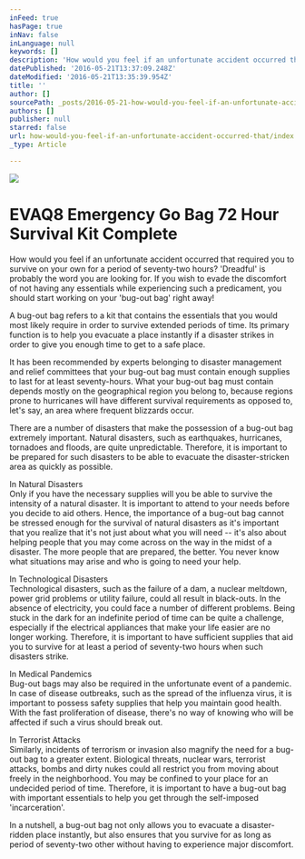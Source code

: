 ```yaml
---
inFeed: true
hasPage: true
inNav: false
inLanguage: null
keywords: []
description: 'How would you feel if an unfortunate accident occurred that required you to survive on your own for a period of seventy-two hours? ‘Dreadful’ is probably the word you are looking for. If you wish to evade the discomfort of not having any essentials while experiencing such a predicament, you should start working on your ‘bug-out bag’ right away!'
datePublished: '2016-05-21T13:37:09.248Z'
dateModified: '2016-05-21T13:35:39.954Z'
title: ''
author: []
sourcePath: _posts/2016-05-21-how-would-you-feel-if-an-unfortunate-accident-occurred-that.md
authors: []
publisher: null
starred: false
url: how-would-you-feel-if-an-unfortunate-accident-occurred-that/index.html
_type: Article

---
```

![](https://the-grid-user-content.s3-us-west-2.amazonaws.com/d3e70509-5fcf-4f74-afd0-5818c61843fd.jpg)

# EVAQ8 Emergency Go Bag 72 Hour Survival Kit Complete

How would you feel if an unfortunate accident occurred that required you to survive on your own for a period of seventy-two hours? 'Dreadful' is probably the word you are looking for. If you wish to evade the discomfort of not having any essentials while experiencing such a predicament, you should start working on your 'bug-out bag' right away!

A bug-out bag refers to a kit that contains the essentials that you would most likely require in order to survive extended periods of time. Its primary function is to help you evacuate a place instantly if a disaster strikes in order to give you enough time to get to a safe place.

It has been recommended by experts belonging to disaster management and relief committees that your bug-out bag must contain enough supplies to last for at least seventy-hours. What your bug-out bag must contain depends mostly on the geographical region you belong to, because regions prone to hurricanes will have different survival requirements as opposed to, let's say, an area where frequent blizzards occur.

There are a number of disasters that make the possession of a bug-out bag extremely important. Natural disasters, such as earthquakes, hurricanes, tornadoes and floods, are quite unpredictable. Therefore, it is important to be prepared for such disasters to be able to evacuate the disaster-stricken area as quickly as possible.

In Natural Disasters  
Only if you have the necessary supplies will you be able to survive the intensity of a natural disaster. It is important to attend to your needs before you decide to aid others. Hence, the importance of a bug-out bag cannot be stressed enough for the survival of natural disasters as it's important that you realize that it's not just about what you will need -- it's also about helping people that you may come across on the way in the midst of a disaster. The more people that are prepared, the better. You never know what situations may arise and who is going to need your help.

In Technological Disasters  
Technological disasters, such as the failure of a dam, a nuclear meltdown, power grid problems or utility failure, could all result in black-outs. In the absence of electricity, you could face a number of different problems. Being stuck in the dark for an indefinite period of time can be quite a challenge, especially if the electrical appliances that make your life easier are no longer working. Therefore, it is important to have sufficient supplies that aid you to survive for at least a period of seventy-two hours when such disasters strike.

In Medical Pandemics  
Bug-out bags may also be required in the unfortunate event of a pandemic. In case of disease outbreaks, such as the spread of the influenza virus, it is important to possess safety supplies that help you maintain good health. With the fast proliferation of disease, there's no way of knowing who will be affected if such a virus should break out.

In Terrorist Attacks  
Similarly, incidents of terrorism or invasion also magnify the need for a bug-out bag to a greater extent. Biological threats, nuclear wars, terrorist attacks, bombs and dirty nukes could all restrict you from moving about freely in the neighborhood. You may be confined to your place for an undecided period of time. Therefore, it is important to have a bug-out bag with important essentials to help you get through the self-imposed 'incarceration'.

In a nutshell, a bug-out bag not only allows you to evacuate a disaster-ridden place instantly, but also ensures that you survive for as long as period of seventy-two other without having to experience major discomfort.